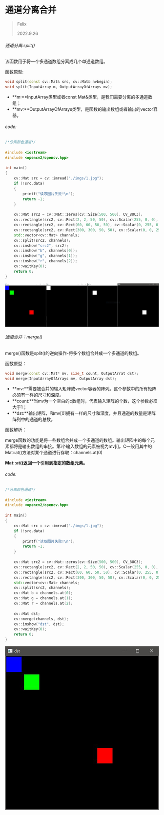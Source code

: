 # 通道分离合并

> Felix
>
> 2022.9.26



###### 通道分离:split()

该函数用于将一个多通道数组分离成几个单通道数组。

函数原型:

```c++
void split(const cv::Mat& src, cv::Mat& nvbegin);
void split(InputArray m, OutputArrayOfArrays mv);
```

- **m:**InputArray类型或者const Mat&类型，是我们需要分离的多通道数组；
- **mv:**OutputArrayOfArrays类型，是函数的输出数组或者输出的vector容器。

###### code:

```c++
/*分离颜色通道*/

#include <iostream>
#include <opencv2/opencv.hpp>

int main()
{
	cv::Mat src = cv::imread("./imgs/1.jpg");
	if (!src.data)
	{
		printf("读取图片失败!\n");
		return -1;
	}

	cv::Mat src2 = cv::Mat::zeros(cv::Size(500, 500), CV_8UC3);
	cv::rectangle(src2, cv::Rect(2, 2, 50, 50), cv::Scalar(255, 0, 0), -1);
	cv::rectangle(src2, cv::Rect(60, 60, 50, 50), cv::Scalar(0, 255, 0), -1);
	cv::rectangle(src2, cv::Rect(300, 300, 50, 50), cv::Scalar(0, 0, 255), -1);
	std::vector<cv::Mat> channels;
	cv::split(src2, channels);
	cv::imshow("src2", src2);
	cv::imshow("b", channels[0]);
	cv::imshow("g", channels[1]);
	cv::imshow("r", channels[2]);
	cv::waitKey(0);
	return 0;
}
```

![](./imgs/4.jpg)



###### 通道合并：merge()

merge()函数是split()的逆向操作-将多个数组合并成一个多通道的数组。

函数原型：

```c++
void merge(const cv::Mat* mv, size_t count, OutputArrat dst);
void merge(InputArrayOfArrays mv, OutputArray dst);
```

- **mv:**需要被合并的输入矩阵或vector容器的阵列。这个参数中的所有矩阵必须有一样的尺寸和深度。
- **count:**当mv为一个空白的c数组时，代表输入矩阵的个数，这个参数必须大于1；
- **dst:**输出矩阵，和mv[0]拥有一样的尺寸和深度，并且通道的数量是矩阵阵列中的通道的总数。

函数解析：

merge函数的功能是将一些数组合并成一个多通道的数组。输出矩阵中的每个元素都将是输出数组的串接。第i个输入数组的元素被视为mv[i]。C一般用其中的Mat::at()方法对某个通道进行存取：channels.at(0)

**Mat::at()返回一个引用到指定的数组元素。**

###### code:

```c++
/*分离颜色通道*/

#include <iostream>
#include <opencv2/opencv.hpp>

int main()
{
	cv::Mat src = cv::imread("./imgs/1.jpg");
	if (!src.data)
	{
		printf("读取图片失败!\n");
		return -1;
	}

	cv::Mat src2 = cv::Mat::zeros(cv::Size(500, 500), CV_8UC3);
	cv::rectangle(src2, cv::Rect(2, 2, 50, 50), cv::Scalar(255, 0, 0), -1);
	cv::rectangle(src2, cv::Rect(60, 60, 50, 50), cv::Scalar(0, 255, 0), -1);
	cv::rectangle(src2, cv::Rect(300, 300, 50, 50), cv::Scalar(0, 0, 255), -1);
	std::vector<cv::Mat> channels;
	cv::split(src2, channels);
	cv::Mat b = channels.at(0);
	cv::Mat g = channels.at(1);
	cv::Mat r = channels.at(2);

	cv::Mat dst;
	cv::merge(channels, dst);
	cv::imshow("dst", dst);
	cv::waitKey(0);
	return 0;
}
```

![](./imgs/5.jpg)